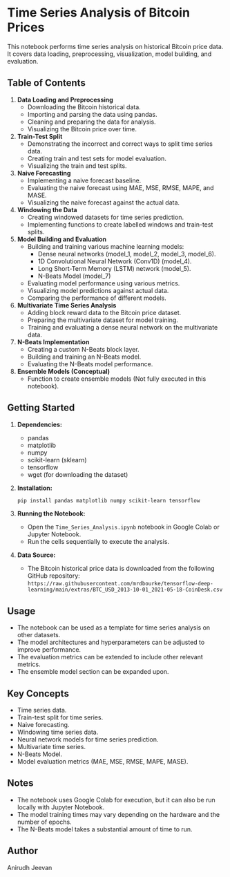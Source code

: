 # Time Series Analysis of Bitcoin Prices

This notebook performs time series analysis on historical Bitcoin price data. It covers data loading, preprocessing, visualization, model building, and evaluation.

## Table of Contents

1.  **Data Loading and Preprocessing**
    * Downloading the Bitcoin historical data.
    * Importing and parsing the data using pandas.
    * Cleaning and preparing the data for analysis.
    * Visualizing the Bitcoin price over time.
2.  **Train-Test Split**
    * Demonstrating the incorrect and correct ways to split time series data.
    * Creating train and test sets for model evaluation.
    * Visualizing the train and test splits.
3.  **Naive Forecasting**
    * Implementing a naive forecast baseline.
    * Evaluating the naive forecast using MAE, MSE, RMSE, MAPE, and MASE.
    * Visualizing the naive forecast against the actual data.
4.  **Windowing the Data**
    * Creating windowed datasets for time series prediction.
    * Implementing functions to create labelled windows and train-test splits.
5.  **Model Building and Evaluation**
    * Building and training various machine learning models:
        * Dense neural networks (model\_1, model\_2, model\_3, model\_6).
        * 1D Convolutional Neural Network (Conv1D) (model\_4).
        * Long Short-Term Memory (LSTM) network (model\_5).
        * N-Beats Model (model_7)
    * Evaluating model performance using various metrics.
    * Visualizing model predictions against actual data.
    * Comparing the performance of different models.
6.  **Multivariate Time Series Analysis**
    * Adding block reward data to the Bitcoin price dataset.
    * Preparing the multivariate dataset for model training.
    * Training and evaluating a dense neural network on the multivariate data.
7.  **N-Beats Implementation**
    * Creating a custom N-Beats block layer.
    * Building and training an N-Beats model.
    * Evaluating the N-Beats model performance.
8.  **Ensemble Models (Conceptual)**
    * Function to create ensemble models (Not fully executed in this notebook).

## Getting Started

1.  **Dependencies:**
    * pandas
    * matplotlib
    * numpy
    * scikit-learn (sklearn)
    * tensorflow
    * wget (for downloading the dataset)

2.  **Installation:**
    ```bash
    pip install pandas matplotlib numpy scikit-learn tensorflow
    ```

3.  **Running the Notebook:**
    * Open the `Time_Series_Analysis.ipynb` notebook in Google Colab or Jupyter Notebook.
    * Run the cells sequentially to execute the analysis.

4.  **Data Source:**
    * The Bitcoin historical price data is downloaded from the following GitHub repository:
        `https://raw.githubusercontent.com/mrdbourke/tensorflow-deep-learning/main/extras/BTC_USD_2013-10-01_2021-05-18-CoinDesk.csv`

## Usage

* The notebook can be used as a template for time series analysis on other datasets.
* The model architectures and hyperparameters can be adjusted to improve performance.
* The evaluation metrics can be extended to include other relevant metrics.
* The ensemble model section can be expanded upon.

## Key Concepts

* Time series data.
* Train-test split for time series.
* Naive forecasting.
* Windowing time series data.
* Neural network models for time series prediction.
* Multivariate time series.
* N-Beats Model.
* Model evaluation metrics (MAE, MSE, RMSE, MAPE, MASE).

## Notes

* The notebook uses Google Colab for execution, but it can also be run locally with Jupyter Notebook.
* The model training times may vary depending on the hardware and the number of epochs.
* The N-Beats model takes a substantial amount of time to run.

## Author

Anirudh Jeevan
